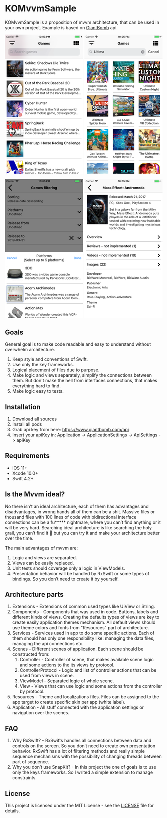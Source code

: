 # KOMvvmSample

KOMvvmSample is a proposition of mvvm architecture, that can be used in your own project. Example is based on [GiantBomb](https://www.giantbomb.com/api) api.

<p align="center">
<img src="ReadmeImages/GamesList.png" width="250">
<img src="ReadmeImages/GamesCollection.png" width="250">

</p>
<p align="center">
<img src="ReadmeImages/GamesFilters.png" width="250">
<img src="ReadmeImages/GameDetails.png" width="250">
</p>

## Goals

General goal is to make code readable and easy to understand without overwhelm architecture.

1. Keep style and conventions of Swift.
2. Use only the key frameworks.
3. Logical placement of files due to purpose.
4. Make logic and views separately, simplify the connections between them. But don't make the hell from interfaces connections, that makes everything hard to find.
5. Make logic easy to tests.

## Installation

1. Download all sources
2. Install all pods
3. Grab api key from here: https://www.giantbomb.com/api
4. Insert your apiKey in: 
    Application -> ApplicationSettings -> ApiSettings -> apiKey
    
## Requirements
    
* iOS 11+
* Xcode 10.0+
* Swift 4.2+
    
##  Is the Mvvm ideal? 
    
No there isn’t an ideal architecture, each of them has advantages and disadvantages, in wrong hands all of them can be a shit. Massive files or thousand files with 100 lines of code with bidirectional interface connections can be a fu***** nightmare, where you can’t find anything or it will be very hard. Searching ideal architecture is like searching the holy grail, you can’t find it 🙂 but you can try it and make your architecture better over the time. 

The main advantages of mvvm are: 

1. Logic and views are separated.
2. Views can be easily replaced. 
3. Unit tests should coverage only a logic in ViewModels.
4. Presentation behavior will be handled by RxSwift or some types of bindings. So you don’t need to create it by yourself.
    
## Architecture parts
    
1. Extensions - Extensions of common used types like UIView or String.
2. Components - Components that was used in code. Buttons, labels and different kinds of views. Creating the defaults types of views are key to create easily application themes mechanism. All default views should use theme colors and fonts from "Resources" part of architecture.
3. Services - Services used in app to do some specific actions. Each of them should has only one responsibility like: managing the data files, managing the api connections etc.
4. Scenes - Different scenes of application. Each scene should be constructed from: 
    1. Controller - Controller of scene, that makes available scene logic and some actions to the its views by protocol.
    2. ControllerProtocol - Logic and list of controller actions that can be used from views in scene.
    3. ViewModel - Separated logic of whole scene.
    4. View - Views that can use logic and some actions from the controller by protocol.
5. Resources - Theme and localizations files. Files can be assigned to the app target to create specific skin per app (white label).
6. Application - All stuff connected with the application settings or navigation over the scenes.

## FAQ

1. Why RxSwift? - RxSwifts handles all connections between data and controls on the screen. So you don’t need to create own presentation behavior. RxSwift has a lot of filtering methods and really simple sequence mechanisms with the possibility of changing threads between part of sequence. 
2. Why you don’t use SnapKit? - In this project the one of goals is to use only the keys frameworks. So I writed a simple extension to manage constraints.

## License

This project is licensed under the MIT License - see the [LICENSE](LICENSE) file for details.
